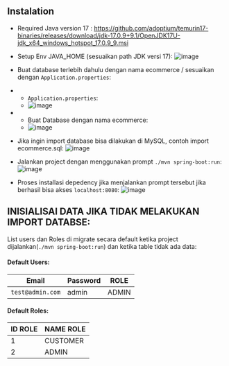 ## Instalation
- Required Java version 17 : https://github.com/adoptium/temurin17-binaries/releases/download/jdk-17.0.9+9.1/OpenJDK17U-jdk_x64_windows_hotspot_17.0.9_9.msi

- Setup Env JAVA_HOME (sesuaikan path JDK versi 17):
![image](https://github.com/velmanharefa/TubesDikaosan/assets/78690451/dbe81973-00eb-4c76-877d-aedf1efbddb6)
- Buat database terlebih dahulu dengan nama ecommerce / sesuaikan dengan `Application.properties`:
- - `Application.properties`:
  - ![image](https://github.com/velmanharefa/TubesDikaosan/assets/78690451/879f2613-95f4-4971-b1e6-299eabf76a83)

- - Buat Database dengan nama ecommerce:
  - ![image](https://github.com/velmanharefa/TubesDikaosan/assets/78690451/41a9a728-081a-4cc5-a46b-27b090b19bff)

- Jika ingin import database bisa dilakukan di MySQL, contoh import ecommerce.sql:
  ![image](https://github.com/velmanharefa/TubesDikaosan/assets/78690451/771a3c05-deaf-46a0-9df1-129186c8b502)

- Jalankan project dengan menggunakan prompt `./mvn spring-boot:run`:
  ![image](https://github.com/velmanharefa/TubesDikaosan/assets/78690451/0b188e64-d58b-468a-b4cf-9c89c54c8a3a)

- Proses installasi depedency jika menjalankan prompt tersebut jika berhasil bisa akses `localhost:8080`:
  ![image](https://github.com/velmanharefa/TubesDikaosan/assets/78690451/368233c1-2f38-436e-a590-e6c47f2c576d)




## INISIALISAI DATA JIKA TIDAK MELAKUKAN IMPORT DATABSE:
List users dan Roles di migrate secara default ketika project dijalankan(`./mvn spring-boot:run`) dan ketika table tidak ada data:

#### Default Users:
| Email  | Password | ROLE|
| ------------- | ------------- |-------------|
| `test@admin.com`  | admin  | ADMIN |

#### Default Roles:
| ID ROLE  | NAME ROLE |
| ------------- | ------------- |
| 1 | CUSTOMER |
| 2 | ADMIN |
